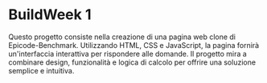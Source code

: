 # BuildWeek 1

Questo progetto consiste nella creazione di una pagina web clone di Epicode-Benchmark. Utilizzando HTML, CSS e JavaScript, la pagina fornirà un'interfaccia interattiva per rispondere alle domande. Il progetto mira a combinare design, funzionalità e logica di calcolo per offrire una soluzione semplice e intuitiva.

